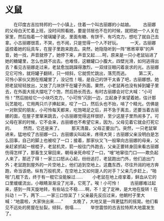 # 义鼠
　　在印度古吉拉特邦的一个小镇上，住着一个叫古丽娜的小姑娘。 
　　古丽娜的父母白天忙着上班，没时间照看她，要是邻居也不在的时候，就把她一个人关在家里，然后指着一个玻璃罐子说，里面有糖、有饼干、有巧克力，想吃了就自己去拿。小古丽娜很乖，不哭，也不闹，只是觉得一个人不好玩。 
　　一天，古丽娜遥控着她的玩具车，在屋子里跑来跑去。突然，她隐隐听到一阵“窸窸窣窣”的声音，她一找，声音就停了，她停下来，声音又起……呵，原来是一只小老鼠钻进了她的糖罐里，怎么也跳不出去。也难怪，这糖罐口小腹大，四壁光滑，如何逃得出去？看见古丽娜走过来，老鼠愈加跳蹿得激烈，一双绿豆眼闪着哀求的光。古丽娜见它可怜，就将罐子翻转，只一倾斜，它就慌忙跳出，落荒而逃。 
　　第二天，可怜小家伙又困在瓶罐里了，没记性！哦，是自己的饼干太香了吧，古丽娜想。她把老鼠轻轻放出，又放了几块饼干在罐子外面。果然，小老鼠再也没有掉到罐子里去，在外面大摇大摆吃了个饱，然后扬长而去。有时古丽娜会对它大喊：“小可怜！”然后抛给它一小块巧克力，“小可怜”闪到一边，立起身子来望着她，估计那玩艺能吃，它用两只爪子捧起来，咬了一口，然后头也不抬，啃了个精光。仿佛是一对默契的朋友，小可怜每天都来，吃饱喝足之后，并不急于离去，还要当着古丽娜的面，在屋子里窜来跳去，小古丽娜觉得这样很好，至少这屋子里热闹多了。可父母在家的时候，它不会来，古丽娜也不希望它来，因为，父母见着它就会打死它的。 
　　然而，它还是来了。 
　　那天清晨，父母正要出门。突然，一只老鼠窜进来，猛地咬了古丽娜一口，古丽娜尖叫起来，疼得大哭；古丽娜父亲没明白是怎么回事，自己的脚上也被咬了一口；接着，那家伙又飞一般窜向古丽娜的母亲，父亲赶紧抓起一根棍子，老鼠机灵，箭一般往门外跑去，父亲正要转身回来看古丽娜伤得怎样了，那畜生又窜回来，朝母亲死命咬了一口，“嗖”地窜往门口——欺负起人来了，那还了得！一家三口怒从心起，纷纷追打，老鼠跑出门外，他们追出门外；老鼠跑到屋外的一片空地上，他们追到空地上。这蠢东西，尽往开阔的地方奔跑，命当该绝。纵有万般机灵，在空地上又如何是人的对手？父亲几步赶上，“啪啪”几棍下去，终于有一棍它没能躲过…… 
　　小老鼠在地上痉挛着，鲜血从它的口里缓缓流出，小眼睛渐渐没了光泽，它死了。唉！小可怜！ 
　　古丽娜难过起来，感到一阵天旋地转，有些站立不稳……啊，不！定了定神，是大地在旋转！在抖动！一下，两下……一家三口惊呆了！父亲最先反应过来，他朝村子里大喊：“地震啦，大家快出来……” 
　　太晚了，大地又是一阵更猛烈的摇晃。他们看见不远处的房屋在扯裂，倾斜，倒塌…… 
　　举世震惊的古吉拉特邦大地震发生了。
 